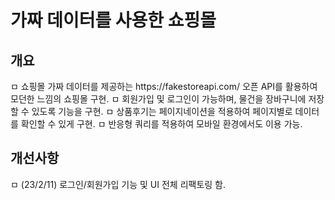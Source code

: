 # 가짜 데이터를 사용한 쇼핑몰

<h2>개요</h2>
ㅁ 쇼핑몰 가짜 데이터를 제공하는 https://fakestoreapi.com/ 오픈 API를 활용하여 모던한 느낌의 쇼핑몰 구현.
ㅁ 회원가입 및 로그인이 가능하며, 물건을 장바구니에 저장할 수 있도록 기능을 구현.
ㅁ 상품후기는 페이지네이션을 적용하여 페이지별로 데이터를 확인할 수 있게 구현.
ㅁ 반응형 쿼리를 적용하여 모바일 환경에서도 이용 가능.

<h2>개선사항</h2>
ㅁ (23/2/11) 로그인/회원가입 기능 및 UI 전체 리팩토링 함.
